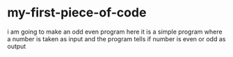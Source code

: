 # my-first-piece-of-code
i am going to make an odd even program here
it is a simple program where a number is taken as input
and the program tells if number is even or odd as output
